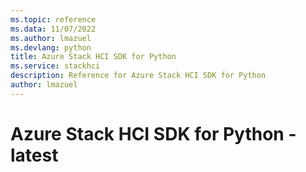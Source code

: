 ```yaml
---
ms.topic: reference
ms.data: 11/07/2022
ms.author: lmazuel
ms.devlang: python
title: Azure Stack HCI SDK for Python
ms.service: stackhci
description: Reference for Azure Stack HCI SDK for Python
author: lmazuel
---
```

# Azure Stack HCI SDK for Python - latest